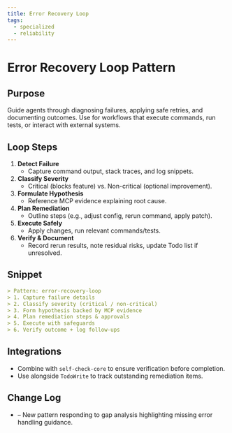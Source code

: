 ```yaml
---
title: Error Recovery Loop
tags:
  - specialized
  - reliability
---
```


# Error Recovery Loop Pattern

## Purpose
Guide agents through diagnosing failures, applying safe retries, and documenting outcomes. Use for workflows that execute commands, run tests, or interact with external systems.

## Loop Steps

1. **Detect Failure**
   - Capture command output, stack traces, and log snippets.
2. **Classify Severity**
   - Critical (blocks feature) vs. Non-critical (optional improvement).
3. **Formulate Hypothesis**
   - Reference MCP evidence explaining root cause.
4. **Plan Remediation**
   - Outline steps (e.g., adjust config, rerun command, apply patch).
5. **Execute Safely**
   - Apply changes, run relevant commands/tests.
6. **Verify & Document**
   - Record rerun results, note residual risks, update Todo list if unresolved.

## Snippet

```markdown
> Pattern: error-recovery-loop
> 1. Capture failure details
> 2. Classify severity (critical / non-critical)
> 3. Form hypothesis backed by MCP evidence
> 4. Plan remediation steps & approvals
> 5. Execute with safeguards
> 6. Verify outcome + log follow-ups
```

## Integrations
- Combine with `self-check-core` to ensure verification before completion.
- Use alongside `TodoWrite` to track outstanding remediation items.

## Change Log
- – New pattern responding to gap analysis highlighting missing error handling guidance.
